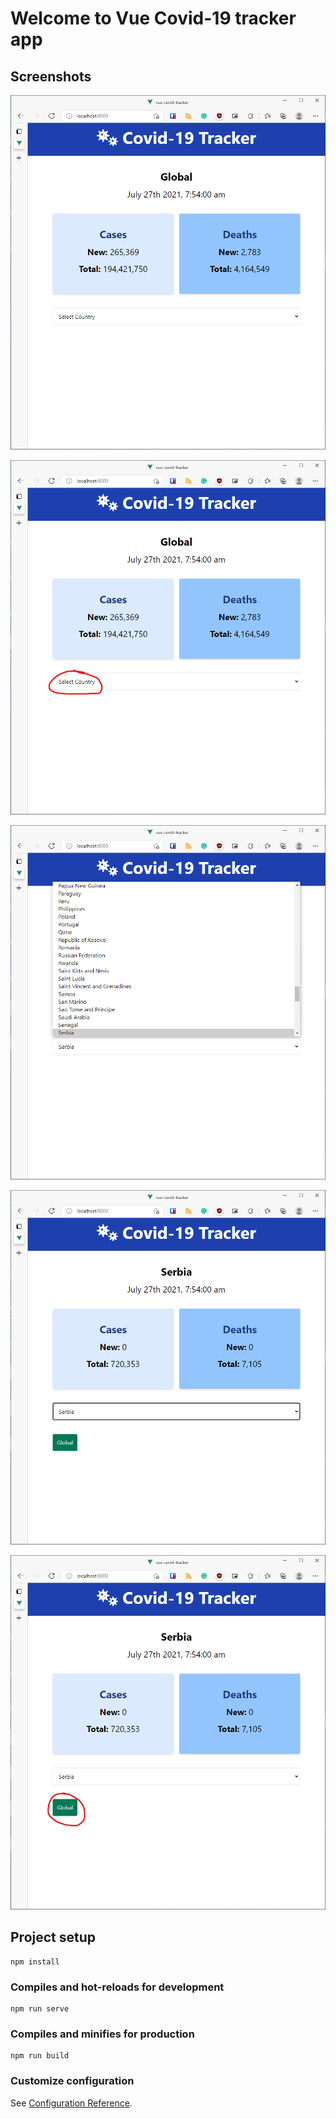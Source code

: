 # Welcome to Vue Covid-19 tracker app

## Screenshots 

![](ss/Screenshot%202021-07-27%20092558.png)

![](ss/Screenshot%202021-07-27%20092702.png)

![](ss/Screenshot%202021-07-27%20092807.png)

![](ss/Screenshot%202021-07-27%20092819.png)

![](ss/Screenshot%202021-07-27%20092859.png)

## Project setup
```
npm install
```

### Compiles and hot-reloads for development
```
npm run serve
```

### Compiles and minifies for production
```
npm run build
```

### Customize configuration
See [Configuration Reference](https://cli.vuejs.org/config/).
